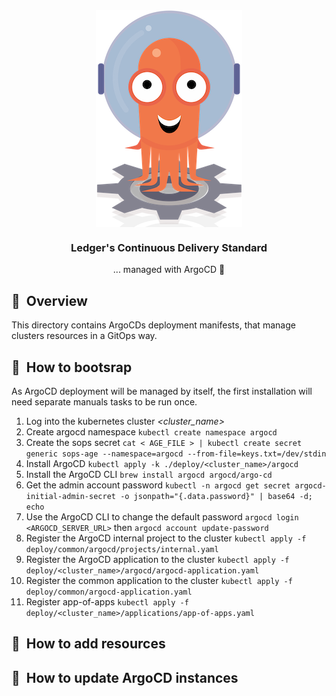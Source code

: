 <!-- markdownlint-disable MD033 MD041 -->
<div align="center">

<!-- markdownlint-disable MD033 -->
<img src="https://raw.githubusercontent.com/argoproj/argo-cd/master/docs/assets/argo.png" align="center"/>

### Ledger's Continuous Delivery Standard

... managed with ArgoCD :robot:

</div>

## :book:&nbsp; Overview

This directory contains ArgoCDs deployment manifests, that manage clusters resources in a GitOps way.

## :scroll:&nbsp; How to bootsrap

As ArgoCD deployment will be managed by itself, the first installation will need separate manuals tasks to be run once.

1. Log into the kubernetes cluster *<cluster_name>*
2. Create argocd namespace `kubectl create namespace argocd`
3. Create the sops secret `cat < AGE_FILE > | kubectl create secret generic sops-age --namespace=argocd --from-file=keys.txt=/dev/stdin`
4. Install ArgoCD `kubectl apply -k ./deploy/<cluster_name>/argocd`
5. Install the ArgoCD CLI `brew install argocd argocd/argo-cd` 
6. Get the admin account password `kubectl -n argocd get secret argocd-initial-admin-secret -o jsonpath="{.data.password}" | base64 -d; echo`
7. Use the ArgoCD CLI to change the default password `argocd login <ARGOCD_SERVER_URL>` then `argocd account update-password`
8. Register the ArgoCD internal project to the cluster `kubectl apply -f deploy/common/argocd/projects/internal.yaml`
9. Register the ArgoCD application to the cluster `kubectl apply -f deploy/<cluster_name>/argocd/argocd-application.yaml`
10. Register the common application to the cluster `kubectl apply -f deploy/common/argocd-application.yaml`
11. Register app-of-apps `kubectl apply -f deploy/<cluster_name>/applications/app-of-apps.yaml`

## :scroll:&nbsp; How to add resources

## :scroll:&nbsp; How to update ArgoCD instances
